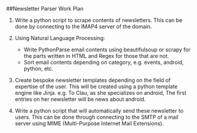 ##Newsletter Parser Work Plan

1. Write a python script to scrape contents of newsletters. This can be done by connecting to the IMAP4 server of the domain.

2. Using Natural Language Processing:
	*	Write PythonParse email contents using beautifulsoup or scrapy for the parts written in HTML and Regex for those that are not.
	*	Sort email contents depending on category, e.g. events, android, python, etc.

3. Create bespoke newsletter templates depending on the field of expertise of the user. This will be created using a python template engine like Jinja. e.g. To Clau, as she specializes on android, The first entries on her newsletter will be news about android.

4. Write a python script that will automatically send these newsletter to users. This can be done through connecting to the SMTP of a mail server using MIME (Multi-Purpose Internet Mail Extensions).
